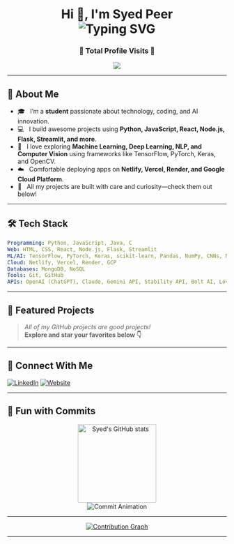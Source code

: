 <!--
Hi there! Welcome to syedpeer7's GitHub profile 🎉
-->

<h1 align="center">
  Hi 👋, I'm Syed Peer
  <br>
  <img src="https://readme-typing-svg.demolab.com?font=Fira+Code&size=28&pause=1000&color=7F3FBF&center=true&vCenter=true&width=650&lines=Student+%7C+Developer+%7C+AI+Enthusiast;Lifelong+Learner+%F0%9F%92%AB" alt="Typing SVG" />
</h1>
<h3 align="center">👀 Total Profile Visits 👀</h3>
<p align="center">

  <img src="https://count.getloli.com/get/@syedpeer7?theme=nixietube-1" align="center"/>
  
</p>

---

## 🚀 About Me

- 🎓 &nbsp; I’m a **student** passionate about technology, coding, and AI innovation.
- 💻 &nbsp; I build awesome projects using **Python, JavaScript, React, Node.js, Flask, Streamlit, and more**.
- 🤖 &nbsp; I love exploring **Machine Learning, Deep Learning, NLP, and Computer Vision** using frameworks like TensorFlow, PyTorch, Keras, and OpenCV.
- ☁️ &nbsp; Comfortable deploying apps on **Netlify, Vercel, Render, and Google Cloud Platform**.
- 🚀 &nbsp; All my projects are built with care and curiosity—check them out below!

---

## 🛠️ Tech Stack

```yaml
Programming: Python, JavaScript, Java, C
Web: HTML, CSS, React, Node.js, Flask, Streamlit
ML/AI: TensorFlow, PyTorch, Keras, scikit-learn, Pandas, NumPy, CNNs, NLP, OpenCV, MediaPipe
Cloud: Netlify, Vercel, Render, GCP
Databases: MongoDB, NoSQL
Tools: Git, GitHub
APIs: OpenAI (ChatGPT), Claude, Gemini API, Stability API, Bolt AI, Lovable, There’s An AI For That
```

---

## 🌟 Featured Projects

> _All of my GitHub projects are good projects!_  
> **Explore and star your favorites below 👇**

---

## 🤝 Connect With Me

[![LinkedIn](https://img.shields.io/badge/LinkedIn-blue?logo=linkedin&logoColor=white)](https://www.linkedin.com/in/syed-peer-b01ab9265)
[![Website](https://img.shields.io/badge/Portfolio-7F3FBF?logo=vercel&logoColor=white)](https://syedportfolio-xi.vercel.app)

---

## 🎲 Fun with Commits

<p align="center">
  <img src="https://github-readme-stats.vercel.app/api?username=syedpeer7&show_icons=true&theme=tokyonight" alt="Syed's GitHub stats" height="180"/>
  <br>
  <img src="https://readme-typing-svg.demolab.com?font=Fira+Code&size=22&pause=1000&color=7F3FBF&center=true&vCenter=true&width=600&lines=Watch+my+animated+commit+character+grow!;Code,+Commit,+Repeat+%F0%9F%94%A5" alt="Commit Animation"/>
</p>

---
<p align="center">
  <a href="https://github.com/JPKrishna28">
    <img src="https://github-readme-activity-graph.vercel.app/graph?username=syedpeer7&theme=dracula&bg_color=1F222E&hide_border=true" alt="Contribution Graph" />
  </a>
</p>
<!-- You can embed or link to an animated SVG or a custom animation of your own here! -->

---

<!--
✨ Always building, always learning. Let's connect and create something amazing together!
-->
